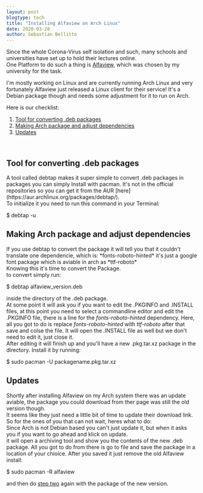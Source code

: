 ```yaml
---
layout: post
blogtype: tech
title: "Installing Alfaview on Arch Linux"
date: 2020-03-28
author: Sebastian Bellitto
---
```

Since the whole Corona-Virus self isolation and such, many schools and universities have
set up to hold their lectures online.<br>
One Platform to do such a thing is [Alfaview](http://alfaview.com), which was chosen by my university for the task.<br>

I'm mostly working on Linux and are currently running Arch Linux and very fortunately Alfaview just
released a Linux client for their service! It's a Debian package though and needs some adjustment for it
to run on Arch. <br>

Here is our checklist:<br>

  1.  [Tool for converting .deb packages](#step-one)
  2.  [Making Arch package and adjust dependencies](#step-two)
  3.  [Updates](#step-three)

<br>

<h2 id="step-one">Tool for converting .deb packages</h2>
A tool called debtap makes it super simple to convert .deb packages in packages you can simply Install
with pacman. It's not in the official repositories so you can get it from the AUR [here](https://aur.archlinux.org/packages/debtap/).<br>
To initialize it you need to run this command in your Terminal:

  $ debtap -u

<h2 id="step-two">Making Arch package and adjust dependencies</h2>
If you use debtap to convert the package it will tell you that it couldn't translate one dependencie,
which is: *fonts-roboto-hinted* it's just a google font package which is aviable in arch as *ttf-roboto*<br>
Knowing this it's time to convert the Package.<br>
to convert simply run:

  $ debtap alfaview_version.deb

inside the directory of the .deb package.<br>
At some point it will ask you if you want to edit the .PKGINFO and .INSTALL files, at this point you need
to select a commandline editor and edit the .PKGINFO file, there is a line for the *fonts-roboto-hinted*
dependency. Here, all you got to do is replace *fonts-roboto-hinted* with *ttf-roboto* after that save and colse the file. It will open the .INSTALL file as well but we don't need to edit it, just close it.<br>
After editing it will finish up and you'll have a new .pkg.tar.xz package in the directory. Install it by running:

  $ sudo pacman -U packagename.pkg.tar.xz

<h2 id="step-three">Updates</h2>
Shortly after installing Alfaview on my Arch system there was an update aviable, the package you could download from ther page was still the old version though.<br>
It seems like they just need a little bit of time to update their download link.<br>
So for the ones of you that can not wait, heres what to do:<br>
Since Arch is not Debian based you can't just update it, but when it asks you if you want to go ahead and klick on update.<br>
it will open a archiving tool and show you the contents of the new .deb package. All you got to do from there is go to file and save the package in a location of your chioice. After you saved it just remove the old Alfaview install:

  $ sudo pacman -R alfaview

and then do [step two](#step-two) again with the package of the new version.
